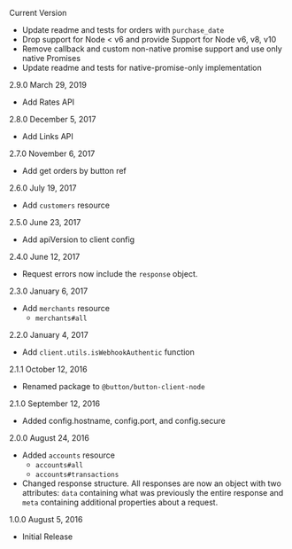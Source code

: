 Current Version
  - Update readme and tests for orders with `purchase_date`
  - Drop support for Node < v6 and provide Support for Node v6, v8, v10
  - Remove callback and custom non-native promise support and use only native Promises
  - Update readme and tests for native-promise-only implementation

2.9.0 March 29, 2019
  - Add Rates API

2.8.0 December 5, 2017
  - Add Links API

2.7.0 November 6, 2017
  - Add get orders by button ref

2.6.0 July 19, 2017
  - Add `customers` resource

2.5.0 June 23, 2017
  - Add apiVersion to client config

2.4.0 June 12, 2017
  - Request errors now include the `response` object.

2.3.0 January 6, 2017
  - Add `merchants` resource
    + `merchants#all`

2.2.0 January 4, 2017
  - Add `client.utils.isWebhookAuthentic` function

2.1.1 October 12, 2016
  - Renamed package to `@button/button-client-node`

2.1.0 September 12, 2016
  - Added config.hostname, config.port, and config.secure

2.0.0 August 24, 2016
  - Added `accounts` resource
      + `accounts#all`
      + `accounts#transactions`
  - Changed response structure.  All responses are now an object with two attributes: `data` containing what was previously the entire response and `meta` containing additional properties about a request.

1.0.0 August 5, 2016
  - Initial Release
